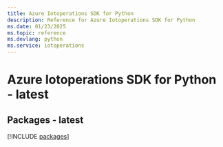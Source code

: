 ```yaml
---
title: Azure Iotoperations SDK for Python
description: Reference for Azure Iotoperations SDK for Python
ms.date: 01/23/2025
ms.topic: reference
ms.devlang: python
ms.service: iotoperations
---
```

# Azure Iotoperations SDK for Python - latest
## Packages - latest
[!INCLUDE [packages](iotoperations-index.md)]